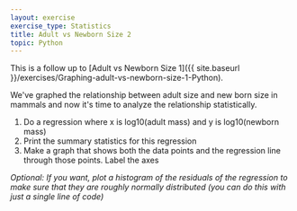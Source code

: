 ```yaml
---
layout: exercise
exercise_type: Statistics
title: Adult vs Newborn Size 2
topic: Python
---
```


This is a follow up to [Adult vs Newborn Size 1]({{ site.baseurl }}/exercises/Graphing-adult-vs-newborn-size-1-Python).

We've graphed the relationship between adult size and new born size in
mammals and now it's time to analyze the relationship statistically.

1.  Do a regression where x is log10(adult mass) and y is log10(newborn
    mass)
2.  Print the summary statistics for this regression
3.  Make a graph that shows both the data points and the regression line through
    those points. Label the axes

*Optional: If you want, plot a histogram of the residuals of the regression to
make sure that they are roughly normally distributed (you can do this with just
a single line of code)*
